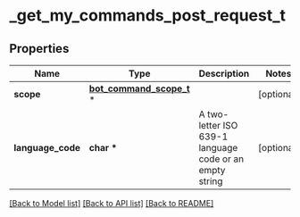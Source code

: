 # _get_my_commands_post_request_t

## Properties
Name | Type | Description | Notes
------------ | ------------- | ------------- | -------------
**scope** | [**bot_command_scope_t**](bot_command_scope.md) \* |  | [optional] 
**language_code** | **char \*** | A two-letter ISO 639-1 language code or an empty string | [optional] 

[[Back to Model list]](../README.md#documentation-for-models) [[Back to API list]](../README.md#documentation-for-api-endpoints) [[Back to README]](../README.md)



